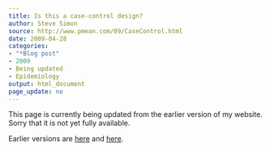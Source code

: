 ```yaml
---
title: Is this a case-control design?
author: Steve Simon
source: http://www.pmean.com/09/CaseControl.html
date: 2009-04-28
categories:
- "*Blog post"
- 2009
- Being updated
- Epidemiology
output: html_document
page_update: no
---
```


This page is currently being updated from the earlier version of my website. Sorry that it is not yet fully available.

<!---More--->

Earlier versions are [here][sim1] and [here][sim2].

[sim1]: http://www.pmean.com/09/CaseControl.html
[sim2]: http://new.pmean.com/case-control/
